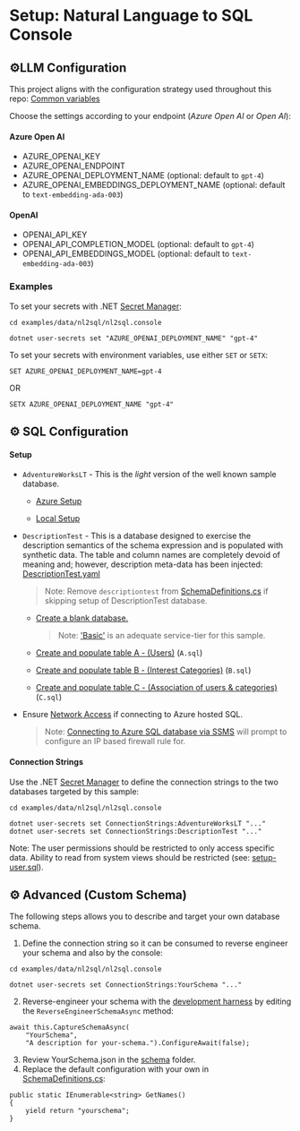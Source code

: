 # Setup: Natural Language to SQL Console

## ⚙️LLM Configuration

This project aligns with the configuration strategy used throughout this repo: 
[Common variables](https://github.com/microsoft/semantic-kernel/tree/main/dotnet/samples/KernelSyntaxExamples/README.md)

Choose the settings according to your endpoint (*Azure Open AI* or *Open AI*):

#### Azure Open AI
- AZURE_OPENAI_KEY
- AZURE_OPENAI_ENDPOINT
- AZURE_OPENAI_DEPLOYMENT_NAME (optional: default to `gpt-4`)
- AZURE_OPENAI_EMBEDDINGS_DEPLOYMENT_NAME (optional: default to `text-embedding-ada-003`)

#### OpenAI
- OPENAI_API_KEY
- OPENAI_API_COMPLETION_MODEL (optional: default to `gpt-4`)
- OPENAI_API_EMBEDDINGS_MODEL (optional: default to `text-embedding-ada-003`)

### Examples
To set your secrets with .NET 
[Secret Manager](https://learn.microsoft.com/en-us/aspnet/core/security/app-secrets):

```
cd examples/data/nl2sql/nl2sql.console

dotnet user-secrets set "AZURE_OPENAI_DEPLOYMENT_NAME" "gpt-4"
```

To set your secrets with environment variables, use either `SET` or `SETX`:
```
SET AZURE_OPENAI_DEPLOYMENT_NAME=gpt-4
```
OR
```
SETX AZURE_OPENAI_DEPLOYMENT_NAME "gpt-4"
```
## ⚙️ SQL Configuration

#### Setup

- `AdventureWorksLT` - This is the *light* version of the well known sample database.
    - [Azure Setup](https://learn.microsoft.com/sql/samples/adventureworks-install-configure#deploy-to-azure-sql-database)

    - [Local Setup](https://learn.microsoft.com/sql/samples/adventureworks-install-configure#download-backup-files)
    
- `DescriptionTest` - This is a database designed to exercise the description semantics of the schema expression and is populated with synthetic data.  The table and column names are completely devoid of meaning and; however, description meta-data has been injected: [DescriptionTest.yaml](./schema/DescriptionTest.yaml)

    > Note: Remove `descriptiontest` from [SchemaDefinitions.cs](../nl2sql.console/SchemaDefinitions.cs) if skipping setup of DescriptionTest database.

    - [Create a blank database.](https://learn.microsoft.com/en-us/azure/azure-sql/database/single-database-create-quickstart?view=azuresql&tabs=azure-portal)
        > Note: ['Basic'](https://learn.microsoft.com/en-us/azure/azure-sql/database/purchasing-models?view=azuresql-db) is an adequate service-tier for this sample.
    - [Create and populate table A - (Users)](./sql/DescriptionTest) (`A.sql`)

    - [Create and populate table B - (Interest Categories)](./sql/DescriptionTest) (`B.sql`)
    - [Create and populate table C - (Association of users & categories)](./sql/DescriptionTest) (`C.sql`)
- Ensure [Network Access](https://learn.microsoft.com/en-us/azure/azure-sql/database/connectivity-settings?view=azuresql&tabs=azure-portal) if connecting to Azure hosted SQL.
    > Note: [Connecting to Azure SQL database via SSMS](https://learn.microsoft.com/en-us/sql/ssms/object/connect-to-an-instance-from-object-explorer) will prompt to configure an IP based firewall rule for.

#### Connection Strings
Use the .NET [Secret Manager](https://learn.microsoft.com/en-us/aspnet/core/security/app-secrets)
to define the connection strings to the two databases targeted by this sample:

```
cd examples/data/nl2sql/nl2sql.console

dotnet user-secrets set ConnectionStrings:AdventureWorksLT "..."
dotnet user-secrets set ConnectionStrings:DescriptionTest "..."
```

Note: The user permissions should be restricted to only access specific data.  Ability to read from system views should be restricted (see: [setup-user.sql](./sql/setup-user.sql)).

## ⚙️ Advanced (Custom Schema)
The following steps allows you to describe and target your own database schema.

1. Define the connection string so it can be consumed to reverse engineer your schema and also by the console:
```
cd examples/data/nl2sql/nl2sql.console

dotnet user-secrets set ConnectionStrings:YourSchema "..."
```
2. Reverse-engineer your schema with the [development harness](../nl2sql.harness/SqlSchemaProviderHarness.cs) by editing the `ReverseEngineerSchemaAsync` method:
```
await this.CaptureSchemaAsync(
    "YourSchema",
    "A description for your-schema.").ConfigureAwait(false);
```
3. Review YourSchema.json in the [schema](./schema/) folder.
4. Replace the default configuration with your own in [SchemaDefinitions.cs](../nl2sql.console/SchemaDefinitions.cs):
```
public static IEnumerable<string> GetNames()
{
    yield return "yourschema";
}
```
